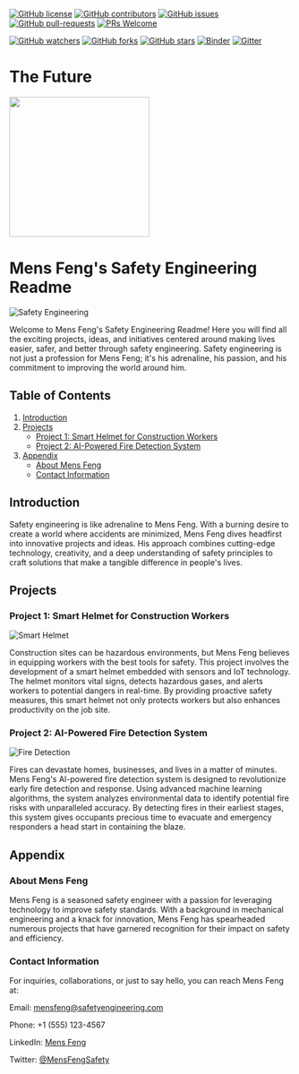 [![GitHub license](https://img.shields.io/github/license/microsoft/AI-For-Beginners.svg)](https://github.com/microsoft/AI-For-Beginners/blob/main/LICENSE)
[![GitHub contributors](https://img.shields.io/github/contributors/microsoft/AI-For-Beginners.svg)](https://GitHub.com/microsoft/AI-For-Beginners/graphs/contributors/)
[![GitHub issues](https://img.shields.io/github/issues/microsoft/AI-For-Beginners.svg)](https://GitHub.com/microsoft/AI-For-Beginners/issues/)
[![GitHub pull-requests](https://img.shields.io/github/issues-pr/microsoft/AI-For-Beginners.svg)](https://GitHub.com/microsoft/AI-For-Beginners/pulls/)
[![PRs Welcome](https://img.shields.io/badge/PRs-welcome-brightgreen.svg?style=flat-square)](http://makeapullrequest.com)

[![GitHub watchers](https://img.shields.io/github/watchers/microsoft/AI-For-Beginners.svg?style=social&label=Watch)](https://GitHub.com/microsoft/AI-For-Beginners/watchers/)
[![GitHub forks](https://img.shields.io/github/forks/microsoft/AI-For-Beginners.svg?style=social&label=Fork)](https://GitHub.com/microsoft/AI-For-Beginners/network/)
[![GitHub stars](https://img.shields.io/github/stars/microsoft/AI-For-Beginners.svg?style=social&label=Star)](https://GitHub.com/microsoft/AI-For-Beginners/stargazers/)
[![Binder](https://mybinder.org/badge_logo.svg)](https://mybinder.org/v2/gh/microsoft/ai-for-beginners/HEAD)
[![Gitter](https://badges.gitter.im/Microsoft/ai-for-beginners.svg)](https://gitter.im/Microsoft/ai-for-beginners?utm_source=badge&utm_medium=badge&utm_campaign=pr-badge)

# The Future

<img src="https://raybo.org/tfit-feed/images/artwork.jpg" width="250">

# Mens Feng's Safety Engineering Readme

![Safety Engineering](safety_engineering.jpg)

Welcome to Mens Feng's Safety Engineering Readme! Here you will find all the exciting projects, ideas, and initiatives centered around making lives easier, safer, and better through safety engineering. Safety engineering is not just a profession for Mens Feng; it's his adrenaline, his passion, and his commitment to improving the world around him.

## Table of Contents

1. [Introduction](#introduction)
2. [Projects](#projects)
    - [Project 1: Smart Helmet for Construction Workers](#project-1-smart-helmet-for-construction-workers)
    - [Project 2: AI-Powered Fire Detection System](#project-2-ai-powered-fire-detection-system)
3. [Appendix](#appendix)
    - [About Mens Feng](#about-mens-feng)
    - [Contact Information](#contact-information)

## Introduction

Safety engineering is like adrenaline to Mens Feng. With a burning desire to create a world where accidents are minimized, Mens Feng dives headfirst into innovative projects and ideas. His approach combines cutting-edge technology, creativity, and a deep understanding of safety principles to craft solutions that make a tangible difference in people's lives.

## Projects

### Project 1: Smart Helmet for Construction Workers

![Smart Helmet](smart_helmet.jpg)

Construction sites can be hazardous environments, but Mens Feng believes in equipping workers with the best tools for safety. This project involves the development of a smart helmet embedded with sensors and IoT technology. The helmet monitors vital signs, detects hazardous gases, and alerts workers to potential dangers in real-time. By providing proactive safety measures, this smart helmet not only protects workers but also enhances productivity on the job site.

### Project 2: AI-Powered Fire Detection System

![Fire Detection](fire_detection.jpg)

Fires can devastate homes, businesses, and lives in a matter of minutes. Mens Feng's AI-powered fire detection system is designed to revolutionize early fire detection and response. Using advanced machine learning algorithms, the system analyzes environmental data to identify potential fire risks with unparalleled accuracy. By detecting fires in their earliest stages, this system gives occupants precious time to evacuate and emergency responders a head start in containing the blaze.

## Appendix

### About Mens Feng

Mens Feng is a seasoned safety engineer with a passion for leveraging technology to improve safety standards. With a background in mechanical engineering and a knack for innovation, Mens Feng has spearheaded numerous projects that have garnered recognition for their impact on safety and efficiency.

### Contact Information

For inquiries, collaborations, or just to say hello, you can reach Mens Feng at:

Email: mensfeng@safetyengineering.com

Phone: +1 (555) 123-4567

LinkedIn: [Mens Feng](https://www.linkedin.com/in/mensfeng)

Twitter: [@MensFengSafety](https://twitter.com/MensFengSafety)